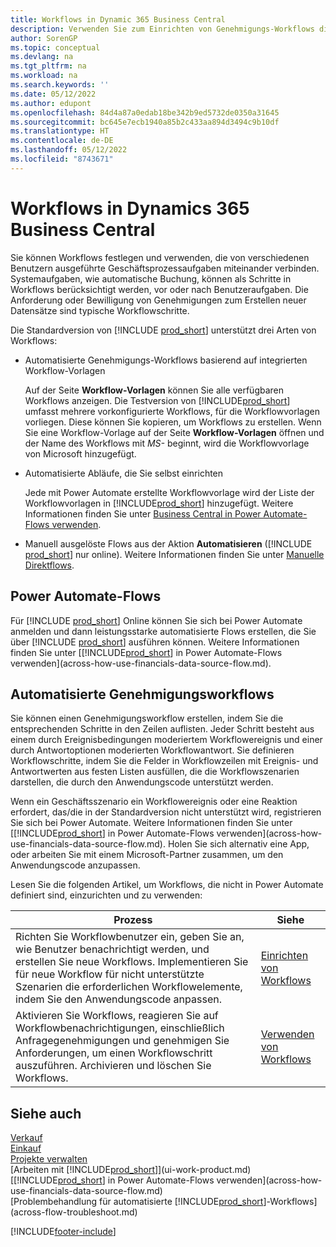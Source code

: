 ```yaml
---
title: Workflows in Dynamic 365 Business Central
description: Verwenden Sie zum Einrichten von Genehmigungs-Workflows die integrierten Workflow-Funktionen, um automatisierte Workflows basierend auf Power Automate zu ergänzen. Sie können Schritte einrichten, um Aufgaben als Teil der verschiedenen Geschäftsprozessaufgaben verschiedenen Personen zuzuweisen.
author: SorenGP
ms.topic: conceptual
ms.devlang: na
ms.tgt_pltfrm: na
ms.workload: na
ms.search.keywords: ''
ms.date: 05/12/2022
ms.author: edupont
ms.openlocfilehash: 84d4a87a0edab18be342b9ed5732de0350a31645
ms.sourcegitcommit: bc645e7ecb1940a85b2c433aa894d3494c9b10df
ms.translationtype: HT
ms.contentlocale: de-DE
ms.lasthandoff: 05/12/2022
ms.locfileid: "8743671"
---
```

# <a name="workflows-in-dynamics-365-business-central"></a>Workflows in Dynamics 365 Business Central

Sie können Workflows festlegen und verwenden, die von verschiedenen Benutzern ausgeführte Geschäftsprozessaufgaben miteinander verbinden. Systemaufgaben, wie automatische Buchung, können als Schritte in Workflows berücksichtigt werden, vor oder nach Benutzeraufgaben. Die Anforderung oder Bewilligung von Genehmigungen zum Erstellen neuer Datensätze sind typische Workflowschritte.  

Die Standardversion von [!INCLUDE [prod_short](includes/prod_short.md)] unterstützt drei Arten von Workflows:

* Automatisierte Genehmigungs-Workflows basierend auf integrierten Workflow-Vorlagen  

  Auf der Seite **Workflow-Vorlagen** können Sie alle verfügbaren Workflows anzeigen. Die Testversion von [!INCLUDE[prod_short](includes/prod_short.md)] umfasst mehrere vorkonfigurierte Workflows, für die Workflowvorlagen vorliegen. Diese können Sie kopieren, um Workflows zu erstellen. Wenn Sie eine Workflow-Vorlage auf der Seite **Workflow-Vorlagen** öffnen und der Name des Workflows mit *MS-* beginnt, wird die Workflowvorlage von Microsoft hinzugefügt.  
* Automatisierte Abläufe, die Sie selbst einrichten  

  Jede mit Power Automate erstellte Workflowvorlage wird der Liste der Workflowvorlagen in [!INCLUDE[prod_short](includes/prod_short.md)] hinzugefügt. Weitere Informationen finden Sie unter [Business Central in Power Automate-Flows verwenden](across-how-use-financials-data-source-flow.md).  
* Manuell ausgelöste Flows aus der Aktion **Automatisieren** ([!INCLUDE [prod_short](includes/prod_short.md)] nur online). Weitere Informationen finden Sie unter [Manuelle Direktflows](across-how-use-financials-data-source-flow.md#manual-instant-flows).  

## <a name="power-automate-flows"></a>Power Automate-Flows

Für [!INCLUDE [prod_short](includes/prod_short.md)] Online können Sie sich bei Power Automate anmelden und dann leistungsstarke automatisierte Flows erstellen, die Sie über [!INCLUDE [prod_short](includes/prod_short.md)] ausführen können. Weitere Informationen finden Sie unter [[!INCLUDE[prod_short](includes/prod_short.md)] in Power Automate-Flows verwenden](across-how-use-financials-data-source-flow.md).  

## <a name="automated-approval-workflows"></a>Automatisierte Genehmigungsworkflows

Sie können einen Genehmigungsworkflow erstellen, indem Sie die entsprechenden Schritte in den Zeilen auflisten. Jeder Schritt besteht aus einem durch Ereignisbedingungen moderiertem Workflowereignis und einer durch Antwortoptionen moderierten Workflowantwort. Sie definieren Workflowschritte, indem Sie die Felder in Workflowzeilen mit Ereignis- und Antwortwerten aus festen Listen ausfüllen, die die Workflowszenarien darstellen, die durch den Anwendungscode unterstützt werden.  

Wenn ein Geschäftsszenario ein Workflowereignis oder eine Reaktion erfordert, das/die in der Standardversion nicht unterstützt wird, registrieren Sie sich bei Power Automate. Weitere Informationen finden Sie unter [[!INCLUDE[prod_short](includes/prod_short.md)] in Power Automate-Flows verwenden](across-how-use-financials-data-source-flow.md). Holen Sie sich alternativ eine App, oder arbeiten Sie mit einem Microsoft-Partner zusammen, um den Anwendungscode anzupassen.  

Lesen Sie die folgenden Artikel, um Workflows, die nicht in Power Automate definiert sind, einzurichten und zu verwenden:  

|**Prozess**|**Siehe**|  
|------------|-------------|  
|Richten Sie Workflowbenutzer ein, geben Sie an, wie Benutzer benachrichtigt werden, und erstellen Sie neue Workflows. Implementieren Sie für neue Workflow für nicht unterstützte Szenarien die erforderlichen Workflowelemente, indem Sie den Anwendungscode anpassen.|[Einrichten von Workflows](across-set-up-workflows.md)|  
|Aktivieren Sie Workflows, reagieren Sie auf Workflowbenachrichtigungen, einschließlich Anfragegenehmigungen und genehmigen Sie Anforderungen, um einen Workflowschritt auszuführen. Archivieren und löschen Sie Workflows.|[Verwenden von Workflows](across-use-workflows.md)|  

## <a name="see-also"></a>Siehe auch

[Verkauf](sales-manage-sales.md)  
[Einkauf](purchasing-manage-purchasing.md)  
[Projekte verwalten](projects-manage-projects.md)  
[Arbeiten mit [!INCLUDE[prod_short](includes/prod_short.md)]](ui-work-product.md)  
[[!INCLUDE[prod_short](includes/prod_short.md)] in Power Automate-Flows verwenden](across-how-use-financials-data-source-flow.md)  
[Problembehandlung für automatisierte [!INCLUDE[prod_short](includes/prod_short.md)]-Workflows](across-flow-troubleshoot.md)  

[!INCLUDE[footer-include](includes/footer-banner.md)]